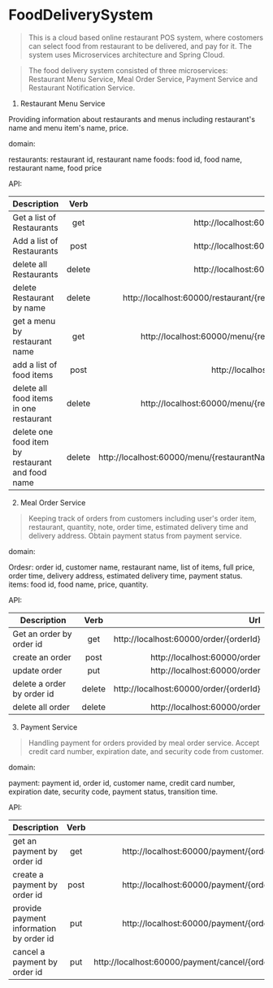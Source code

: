 # FoodDeliverySystem

> This is a cloud based online restaurant POS system, where costomers can select food from restaurant to be delivered, and pay for it. The system uses Microservices architecture and Spring Cloud.

> The food delivery system consisted of three microservices: Restaurant Menu Service, Meal Order Service, Payment Service and Restaurant Notification Service.

1. Restaurant Menu Service

Providing information about restaurants and menus including restaurant's name and menu item's name, price.

  domain:

  restaurants: restaurant id, restaurant name
  foods: food id, food name, restaurant name, food price

  API:

| Description| Verb| Url|
| ------------- |:-------------:| -----:|
| Get a list of Restaurants| get| http://localhost:60000/restaurant|
| Add a list of Restaurants| post| http://localhost:60000/restaurant|
| delete all Restaurants| delete| http://localhost:60000/restaurant|
| delete Restaurant by name| delete| http://localhost:60000/restaurant/{restaurantName}|
| get a menu by restaurant name| get| http://localhost:60000/menu/{restaurantName}|
| add a list of food items| post| http://localhost:60000/menu|
| delete all food items in one restaurant| delete| http://localhost:60000/menu/{restaurantName}|
| delete one food item by restaurant and food name| delete| http://localhost:60000/menu/{restaurantName,foodName}|

2. Meal Order Service

> Keeping track of orders from customers including user's order item, restaurant, quantity, note, order time, estimated delivery time and delivery address. Obtain payment status from payment service.

  domain:

  Ordesr: order id, customer name, restaurant name, list of items, full price, order time, delivery address, estimated delivery time, payment status.
  items: food id, food name, price, quantity.

  API:

| Description| Verb| Url|
| ------------- |:-------------:| -----:|
| Get an order by order id| get| http://localhost:60000/order/{orderId}|
| create an order| post| http://localhost:60000/order|
| update order| put| http://localhost:60000/order|
| delete a order by order id| delete| http://localhost:60000/order/{orderId}|
| delete all order| delete| http://localhost:60000/order|



3. Payment Service

> Handling payment for orders provided by meal order service. Accept credit card number, expiration date, and security code from customer.

  domain:

  payment: payment id, order id, customer name, credit card number, expiration date, security code, payment status, transition time.

  API:

| Description| Verb| Url|
| ------------- |:-------------:| -----:|
| get an payment by order id      | get | http://localhost:60000/payment/{orderId} |
| create a payment by order id      | post      | http://localhost:60000/payment/{orderId}   |
| provide payment information by order id      | put      | http://localhost:60000/payment/{orderId}   |
| cancel a payment by order id      | put      | http://localhost:60000/payment/cancel/{orderId}   |

